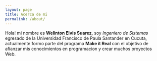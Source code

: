 ```yaml
---
layout: page
title: Acerca de mi
permalink: /about/
---
```


Hola! mi nombre es **Welinton Elvis Suarez**, soy *Ingeniero de Sistemas* egresado de la Universidad Francisco de Paula Santander en Cucuta, actualmente formo parte del programa **Make it Real** con el objetivo de afianzar mis conocimientos en programacion y crear muchos proyectos Web.